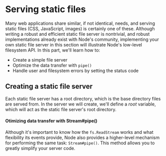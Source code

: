 # Serving static files
Many web applications share similar, if not identical, needs, and serving static files (CSS, JavaScript, images) is certainly one of these. Although writing a robust and efficient static file server is nontrivial, and robust implementations already exist with Node's community, implementing your own static file server in this section will illustrate Node's low-level filesystem API.
In this part, we'll learn how to:
* Create a simple file server
* Optimize the data transfer with `pipe()`
* Handle user and filesystem errors by setting the status code

## Creating a static file server
Each static file server has a root directory, which is the base directory files are served from. In the server we will create, we'll define a *root* variable, which will act as the static file server's root directory.
#### Otimizing data transfer with Stream#pipe()
Although it's important to know how the `fs.ReadStream` works and what flexibility its events provide, Node also provides a higher-level mechanism for performing the same task: `Stream#pipe()`. This method allows you to greatly simplify your server code.
